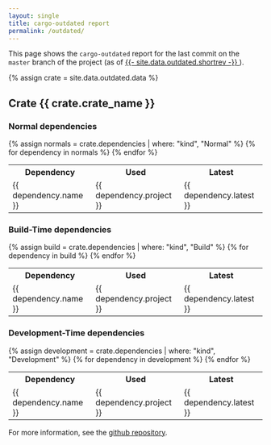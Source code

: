 ```yaml
---
layout: single
title: cargo-outdated report
permalink: /outdated/
---
```


This page shows the `cargo-outdated` report for the last commit
on the `master` branch of the project (as of
<a href="https://github.com/matthiasbeyer/actions-to-website/commit/{{ site.data.outdated.gitrev }}">
    {{- site.data.outdated.shortrev -}}
</a>).

{% assign crate = site.data.outdated.data %}

## Crate {{ crate.crate_name }}

### Normal dependencies

<table>
    <tr>
        <th>Dependency</th>
        <th>Used</th>
        <th>Latest</th>
    </tr>
{% assign normals = crate.dependencies | where: "kind", "Normal" %}
{% for dependency in normals %}
    <tr>
        <td>{{ dependency.name }}</td>
        <td>{{ dependency.project }}</td>
        <td>{{ dependency.latest }}</td>
    </tr>
{% endfor %}
</table>

### Build-Time dependencies

<table>
    <tr>
        <th>Dependency</th>
        <th>Used</th>
        <th>Latest</th>
    </tr>
{% assign build = crate.dependencies | where: "kind", "Build" %}
{% for dependency in build %}
    <tr>
        <td>{{ dependency.name }}</td>
        <td>{{ dependency.project }}</td>
        <td>{{ dependency.latest }}</td>
    </tr>
{% endfor %}
</table>

### Development-Time dependencies

<table>
    <tr>
        <th>Dependency</th>
        <th>Used</th>
        <th>Latest</th>
    </tr>
{% assign development = crate.dependencies | where: "kind", "Development" %}
{% for dependency in development %}
    <tr>
        <td>{{ dependency.name }}</td>
        <td>{{ dependency.project }}</td>
        <td>{{ dependency.latest }}</td>
    </tr>
{% endfor %}
</table>

For more information, see the
[github repository](https://github.com/matthiasbeyer/actions-to-website).

